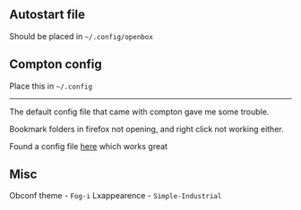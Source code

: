## Autostart file

Should be placed in `~/.config/openbox`

## Compton config

Place this in `~/.config`

---------

The default config file that came with compton gave me some trouble.

Bookmark folders in firefox not opening, and right click not working either.

Found a config file [here](http://duncanlock.net/blog/2013/06/07/how-to-switch-to-compton-for-beautiful-tear-free-compositing-in-xfce/) which works great


## Misc

Obconf theme - `Fog-i`
Lxappearence - `Simple-Industrial`
